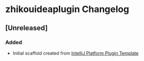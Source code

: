 <!-- Keep a Changelog guide -> https://keepachangelog.com -->

# zhikouideaplugin Changelog

## [Unreleased]
### Added
- Initial scaffold created from [IntelliJ Platform Plugin Template](https://github.com/JetBrains/intellij-platform-plugin-template)
